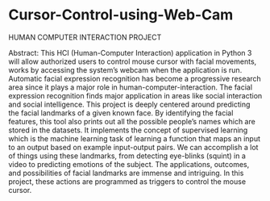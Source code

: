 # Cursor-Control-using-Web-Cam
HUMAN COMPUTER INTERACTION PROJECT

Abstract: This HCI (Human-Computer Interaction) application in Python 3 will allow authorized users to control mouse cursor with facial movements, works by accessing the system’s webcam when the application is run. Automatic facial expression recognition has become a progressive research area since it plays a major role in human-computer-interaction. The facial expression recognition finds major application in areas like social interaction and social intelligence. This project is deeply centered around predicting the facial landmarks of a given known face. By identifying the facial features, this tool also prints out all the possible people’s names which are stored in the datasets. It implements the concept of supervised learning which is the machine learning task of learning a function that maps an input to an output based on example input-output pairs. We can accomplish a lot of things using these landmarks, from detecting eye-blinks (squint) in a video to predicting emotions of the subject. The applications, outcomes, and possibilities of facial landmarks are immense and intriguing. In this project, these actions are programmed as triggers to control the mouse cursor.
